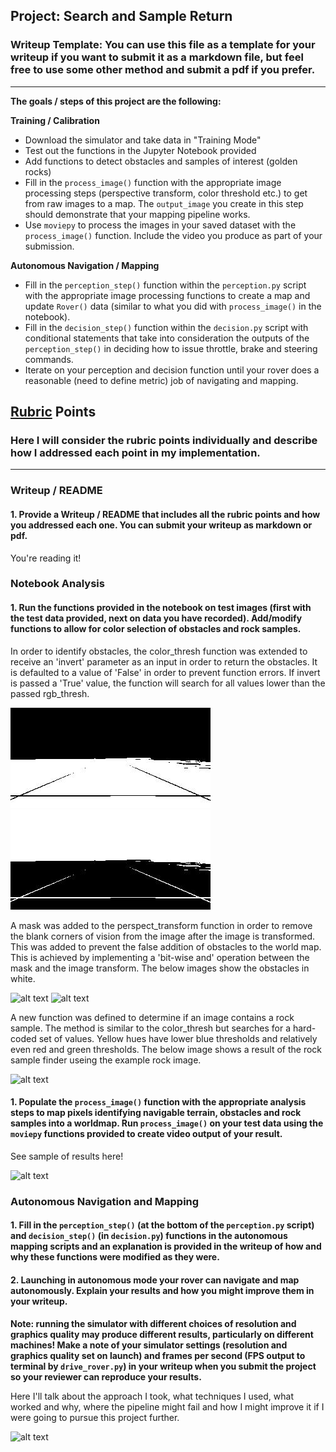 ## Project: Search and Sample Return
### Writeup Template: You can use this file as a template for your writeup if you want to submit it as a markdown file, but feel free to use some other method and submit a pdf if you prefer.

---


**The goals / steps of this project are the following:**  

**Training / Calibration**  

* Download the simulator and take data in "Training Mode"
* Test out the functions in the Jupyter Notebook provided
* Add functions to detect obstacles and samples of interest (golden rocks)
* Fill in the `process_image()` function with the appropriate image processing steps (perspective transform, color threshold etc.) to get from raw images to a map.  The `output_image` you create in this step should demonstrate that your mapping pipeline works.
* Use `moviepy` to process the images in your saved dataset with the `process_image()` function.  Include the video you produce as part of your submission.

**Autonomous Navigation / Mapping**

* Fill in the `perception_step()` function within the `perception.py` script with the appropriate image processing functions to create a map and update `Rover()` data (similar to what you did with `process_image()` in the notebook). 
* Fill in the `decision_step()` function within the `decision.py` script with conditional statements that take into consideration the outputs of the `perception_step()` in deciding how to issue throttle, brake and steering commands. 
* Iterate on your perception and decision function until your rover does a reasonable (need to define metric) job of navigating and mapping.  

[//]: # (Image References)

[image1]: ./output/non_inverted_img.jpg
[image2]: ./output/inverted_img.jpg
[image3]: ./inverted_no_mask.jpg 
[image4]: ./inverted_with_mask.jpg
[image5]: ./rock_sample_finder.jpg
[image6]: ./process_image_video_as_gif.gif

## [Rubric](https://review.udacity.com/#!/rubrics/916/view) Points
### Here I will consider the rubric points individually and describe how I addressed each point in my implementation.  

---
### Writeup / README

#### 1. Provide a Writeup / README that includes all the rubric points and how you addressed each one.  You can submit your writeup as markdown or pdf.  

You're reading it!

### Notebook Analysis
#### 1. Run the functions provided in the notebook on test images (first with the test data provided, next on data you have recorded). Add/modify functions to allow for color selection of obstacles and rock samples.

In order to identify obstacles, the color_thresh function was extended to receive an 'invert' parameter as an input in order to return the obstacles. It is defaulted to a value of 'False' in order to prevent function errors. If invert is passed a 'True' value, the function will search for all values lower than the passed rgb_thresh.

![alt text][image1]     ![alt text][image2]

A mask was added to the perspect_transform function in order to remove the blank corners of vision from the image after the image is transformed. This was added to prevent the false addition of obstacles to the world map. This is achieved by implementing a 'bit-wise and' operation between the mask and the image transform. The below images show the obstacles in white.

![alt text][image3]     ![alt text][image4]

A new function was defined to determine if an image contains a rock sample. The method is similar to the color_thresh but searches for a hard-coded set of values. Yellow hues have lower blue thresholds and relatively even red and green thresholds. The below image shows a result of the rock sample finder useing the example rock image.

![alt text][image5]

#### 1. Populate the `process_image()` function with the appropriate analysis steps to map pixels identifying navigable terrain, obstacles and rock samples into a worldmap.  Run `process_image()` on your test data using the `moviepy` functions provided to create video output of your result. 

See sample of results here!

![alt text][image6]

### Autonomous Navigation and Mapping

#### 1. Fill in the `perception_step()` (at the bottom of the `perception.py` script) and `decision_step()` (in `decision.py`) functions in the autonomous mapping scripts and an explanation is provided in the writeup of how and why these functions were modified as they were.


#### 2. Launching in autonomous mode your rover can navigate and map autonomously.  Explain your results and how you might improve them in your writeup.  

**Note: running the simulator with different choices of resolution and graphics quality may produce different results, particularly on different machines!  Make a note of your simulator settings (resolution and graphics quality set on launch) and frames per second (FPS output to terminal by `drive_rover.py`) in your writeup when you submit the project so your reviewer can reproduce your results.**

Here I'll talk about the approach I took, what techniques I used, what worked and why, where the pipeline might fail and how I might improve it if I were going to pursue this project further.  



![alt text][image3]


